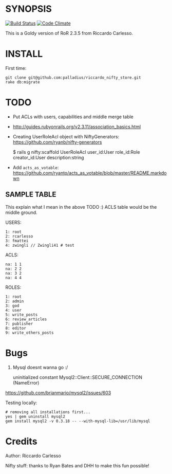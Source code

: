 # SYNOPSIS

[![Build Status](https://travis-ci.org/palladius/riccardo_nifty_store.svg?branch=master)](https://travis-ci.org/palladius/riccardo_nifty_store)
[![Code Climate](https://codeclimate.com/github/palladius/riccardo_nifty_store.png)](https://codeclimate.com/github/palladius/riccardo_nifty_store)

This is a Goldy version of RoR 2.3.5 from Riccardo Carlesso.

# INSTALL

First time:

    git clone git@github.com:palladius/riccardo_nifty_store.git
    rake db:migrate

# TODO

*    Put ACLs with users, capabilities and middle merge table
*    http://guides.rubyonrails.org/v2.3.11/association_basics.html
*    Creating UserRoleAcl object with NiftyGenerators: https://github.com/ryanb/nifty-generators

     $ rails g nifty:scaffold UserRoleAcl user_id:User role_id:Role creator_id:User description:string

*    Add `acts_as_votable`: https://github.com/ryanto/acts_as_votable/blob/master/README.markdown

## SAMPLE TABLE

This explain what I mean in the above TODO :)
ACLS table would be the middle ground.

USERS:

    1: root
    2: rcarlesso
    3: fmattei
    4: zwingli // Zwingli41 # test

ACLS:

    na: 1 1
    na: 2 2
    na: 3 2
    na: 4 4

ROLES:

    1: root
    2: admin
    3: god
    4: user
    5: write_posts
    6: review_articles
    7: publisher
    8: editor
    9: write_others_posts

# Bugs

1. Mysql doesnt wanna go :/

    uninitialized constant Mysql2::Client::SECURE_CONNECTION (NameError)

https://github.com/brianmario/mysql2/issues/603

Testing locally:

    # removing all installations first...
    yes | gem uninstall mysql2 
    gem install mysql2 -v 0.3.18 -- --with-mysql-lib=/usr/lib/mysql


# Credits

Author: Riccardo Carlesso

Nifty stuff: thanks to Ryan Bates and DHH to make this fun possible!

